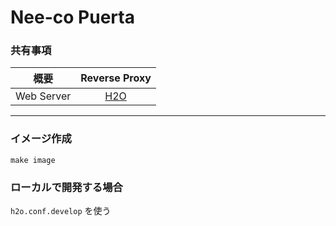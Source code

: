 # Nee-co Puerta

### 共有事項

|     概要   |            Reverse Proxy          |
|:----------:|:---------------------------------:|
| Web Server | [H2O](https://github.com/h2o/h2o) |

---

### イメージ作成
`make image`

### ローカルで開発する場合
`h2o.conf.develop` を使う
